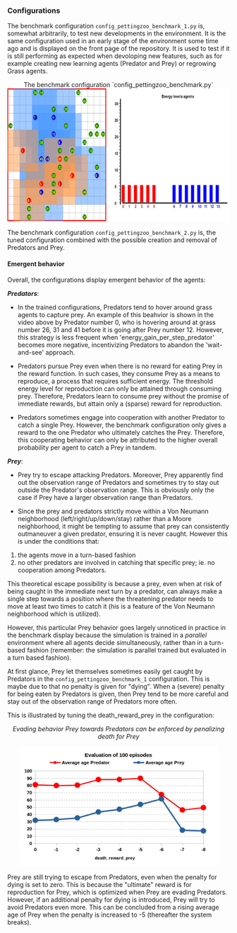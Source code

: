### Configurations

The benchmark configuration `config_pettingzoo_benchmark_1.py` is, somewhat arbitrarily, to test new developments in the environment. It is the same configuration used in an early stage of the environment some time ago and is displayed on the front page of the repository. It is used to test if it is still performing as expected when devoloping new features, such as for example creating new learning agents (Predator and Prey) or regrowing Grass agents.

<p align="center">
The benchmark configuration `config_pettingzoo_benchmark.py`
    <img src="https://github.com/doesburg11/PredPreyGrass/blob/main/assets/gif/predpreygrass.gif" width="700" height="300"/>
</p>

The benchmark configuration `config_pettingzoo_benchmark_2.py` is, the tuned configuration combined with the possible creation and removal of Predators and Prey.

#### Emergent behavior 

Overall, the configurations display emergent behavior of the agents:

***Predators***: 

- In the trained configurations, Predators tend to hover around grass agents to capture prey. An example of this beahvior is shown in the video above by Predator number 0, who is hovering around at grass number 26, 31 and 41 before it is going after Prey number 12. However, this strategy is less frequent when 'energy_gain_per_step_predator' becomes more negative, incentivizing Predators to abandon the 'wait-and-see' approach. 

- Predators pursue Prey even when there is no reward for eating Prey in the reward function. In such cases, they consume Prey as a means to reproduce, a process that requires sufficient energy. The threshold energy level for reproduction can only be attained through consuming prey. Therefore, Predators learn to consume prey without the promise of immediate rewards, but attain only a (sparse) reward for reproduction.

- Predators sometimes engage into cooperation with another Predator to catch a single Prey. However, the benchmark configuration only gives a reward to the one Predator who ultimately catches the Prey. Therefore, this cooperating behavior can only be attributed to the higher overall probability per agent to catch a Prey in tandem.

***Prey***:

- Prey try to escape attacking Predators. Moreover, Prey apparently find out the observation range of Predators and sometimes try to stay out outside the Predator's observation range. This is obviously only the case if Prey have a larger observation range than Predators.

- Since the prey and predators strictly move within a Von Neumann neighborhood (left/right/up/down/stay) rather than a Moore neighborhood, it might be tempting to assume that prey can consistently outmaneuver a given predator, ensuring it is never caught. However this is under the conditions that: 
1) the agents move in a turn-based fashion
2) no other predators are involved in catching that specific prey; ie. no cooperation among Predators. 

This theoretical escape possibility is because a prey, even when at risk of being caught in the immediate next turn by a predator, can always make a single step towards a position where the threatening predator needs to move at least two times to catch it (his is a feature of the Von Neumann neighborhood which is utilized).

However, this particular Prey behavior goes largely unnoticed in practice in the benchmark display because the simulation is trained in a *parallel* environment where all agents decide simultaneously, rather than in a turn-based fashion (remember: the simulation is parallel trained but evaluated in a turn based fashion). 

At first glance, Prey let themselves sometimes easily get caught by Predators in the `config_pettingzoo_benchmark_1` configuration. This is maybe due to that no penalty is given for "dying". When a (severe) penalty for being eaten by Predators is given, then Prey tend to be more careful and stay out of the observation range of Predators more often.

This is illustrated by tuning the death_reward_prey in the configuration:  

<p align="center"><i>Evading behavior Prey towards Predators can be enforced by penalizing death for Prey</i></p>
<p align="center">
    <img src="https://github.com/doesburg11/PredPreyGrass/blob/main/assets/images/death_reward_prey_v_average_age_agents.png" width="450" height="270"/>
</p>

Prey are still trying to escape from Predators, even when the penalty for dying is set to zero. This is because the "ultimate" reward is for reproduction for Prey, which is optimized when Prey are evading Predators. However, if an additional penalty for dying is introduced, Prey will try to avoid Predators even more. This can be concluded from a rising average age of Prey when the penalty is increased to -5 (thereafter the system breaks).


